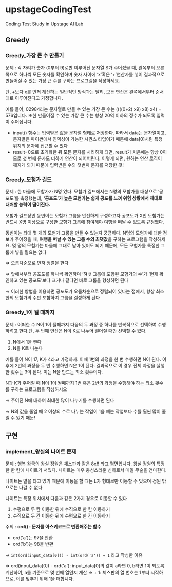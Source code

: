 # upstageCodingTest
Coding Test Study in Upstage AI Lab

## Greedy
### Greedy_가장 큰 수 만들기
문제 : 각 자리가 숫자 (0부터 9)로만 이루어진 문자열 S가 주어졌을 때, 왼쪽부터 오른쪽으로 하나씩 모든 숫자를 확인하며 숫자 사이에 ‘x’혹은 ‘+’연산자를 넣어 결과적으로 만들어질 수 있는 가장 큰 수를 구하는 프로그램을 작성하세요.

단, +보다 x를 먼저 계산하는 일반적인 방식과는 달리, 모든 연산은 왼쪽에서부터 순서대로 이루어진다고 가정합니다.

예를 들어, 02984라는 문자열로 만들 수 있는 가장 큰 수는 ((((0+2) x9) x8) x4) = 576입니다. 또한 만들어질 수 있는 가장 큰 수는 항상 20억 이하의 정수가 되도록 입력이 주어집니다.

- input() 함수는 입력받은 값을 문자열 형태로 저장한다. 따라서 data는 문자열이고, 문자열은 파이썬에서 인덱싱이 가능한 시퀀스 타입이기 때문에 data[0]처럼 특정 위치의 문자에 접근할 수 있다
- result=0으로 초기화한 뒤 모든 문자를 처리하게 되면, result가 처음에는 항상 0이므로 첫 번째 문자도 더하기 연산이 되어버린다. 이렇게 되면, 원하는 연산 로직이 깨지게 되기 때문에 입력받은 수의 첫번째 문자를 저장한 것!


### Greedy_모험가 길드
문제 : 한 마을에 모함가가 N명 있다. 모험가 길드에서는 N명의 모함가를 대상으로 ‘공포도’를 측정했는데, **‘공포도’가 높은 모험가는 쉽게 공포를 느껴 위험 상황에서 제대로 대처할 능력이 떨어진다.**

모험가 길드장인 동빈이는 모험가 그룹을 안전하게 구성하고자 공포도가 X인 모험가는 반드시 X명 이상으로 구성한 모험가 그룹에 참여해야 여행을 떠날 수 있도록 규정했다.

동빈이는 최대 몇 개의 모험가 그룹을 만들 수 있는지 궁금하다. N명의 모험가에 대한 정보가 주어졌을 때, **여행을 떠날 수 있는 그룹 수의 최댓값**을 구하는 프로그램을 작성하세요. 몇 명의 모험가는 마을에 그대로 남아 있어도 되기 때문에, 모든 모험가를 특정한 그룹에 넣을 필요는 없다

⇒ 오름차순으로 먼저 정렬을 한다

⇒ 앞에서부터 공포도를 하나씩 확인하며 ‘혀냊 그룹에 포함된 모험가의 수’가 ‘현재 확인하고 있는 공포도’보다 크거나 같다면 바로 그룹을 형성하면 된다

⇒ 이러한 방법을 이용하면 공포도가 오름차순으로 정렬되어 있다는 점에서, 항상 최소한의 모험가의 수만 포함하여 그룹을 결성하게 된다

### Greedy_1이 될 때까지
문제 : 어떠한 수 N이 1이 될때까지 다음의 두 과정 중 하나를 반복적으로 선택하여 수행하려고 한다.단, 두 번째 연산은 N이 K로 나누어 떨어질 때만 선택할 수 있다.

1. N에서 1을 뺀다
2. N을 K로 나눈다

예를 들어 N이 17, K가 4라고 가정하자. 이때 1번의 과정을 한 번 수행하면 N이 된다. 이후에 2번의 과정을 두 번 수행하면 N은 1이 된다. 결과적으로 이 경우 전체 과정을 실행한 횟수는 3이 된다. 이는 N을 만드는 최소 횟수이다.

N과 K가 주어질 때 N이 1이 될때까지 1번 혹은 2번의 과정을 수행해야 하는 최소 횟수를 구하는 프로그램을 작성하시오

⇒ 주어진 N에 대하여 최대한 많이 나누기를 수행하면 된다

⇒ N의 값을 줄일 때 2 이상의 수로 나누는 작업이 1을 빼는 작업보다 수를 훨씬 많이 줄일 수 있기 때문!



## 구현
### implement_왕실의 나이트 문제
문제 : 행복 왕국의 왕실 정원은 체스판과 같은 8x8 좌표 평면입니다. 왕실 정원의 특정한 한 칸에 나이트가 서있다. 나이트는 매우 충성스러운 신하로서 매일 무술을 연마한다.

나이트는 말을 타고 있기 때문에 이동을 할 때는 L자 형태로만 이동할 수 있으며 정원 밖으로는 나갈 수 없다

나이트는 특정 위치에서 다음과 같은 2가지 경우로 이동할 수 있다

1. 수평으로 두 칸 이동한 뒤에 수직으로 한 칸 이동하기
2. 수직으로 두 칸 이동한 뒤에 수평으로 한 칸 이동하기

주의 : **ord() : 문자를 아스키코드로 변환해주는 함수**
- ord('a')는 97을 반환
- ord('b')는 98을 반환
    
→ `int(ord(input_data[0])) - int(ord('a')) + 1` 라고 작성한 이유
    
⇒ ord(input_data[0]) - ord('a'): input_data[0]의 값이 a라면 0, b라면 1이 되도록 계산하여, a를 기준으로 몇 번째 열인지 계산
⇒ + 1: 체스판의 열 번호는 1부터 시작하므로, 이를 맞추기 위해 1을 더합니다.
